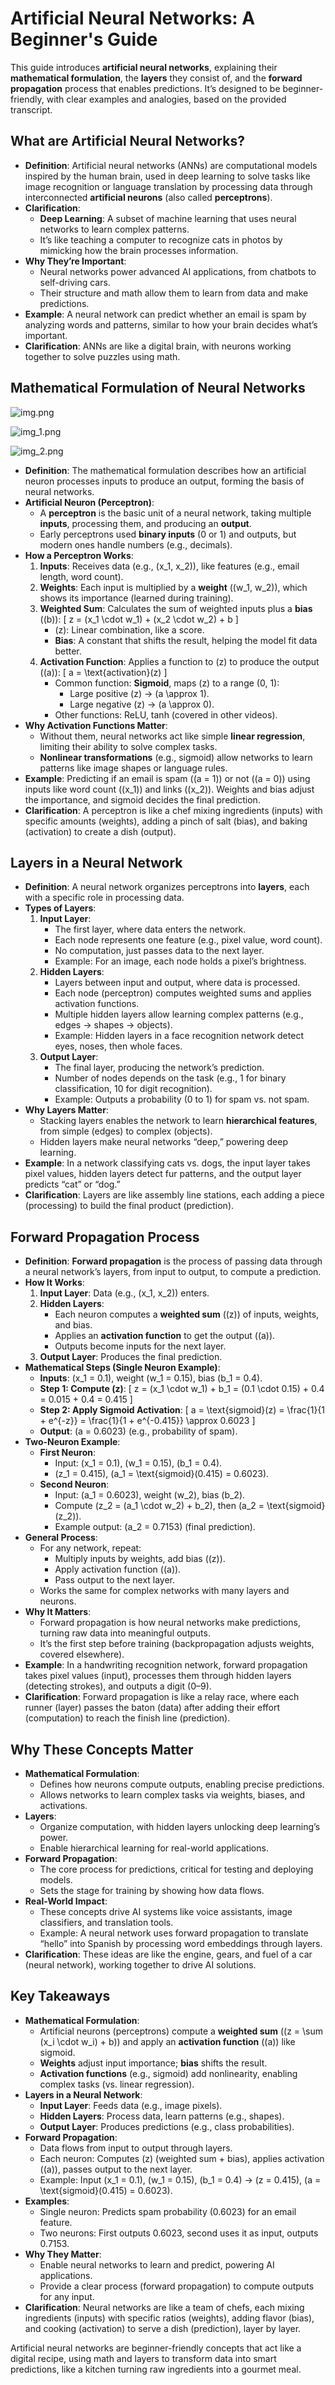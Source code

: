 # Artificial Neural Networks: A Beginner's Guide

This guide introduces **artificial neural networks**, explaining their **mathematical formulation**, the **layers** they consist of, and the **forward propagation** process that enables predictions. It’s designed to be beginner-friendly, with clear examples and analogies, based on the provided transcript.

## What are Artificial Neural Networks?

- **Definition**: Artificial neural networks (ANNs) are computational models inspired by the human brain, used in deep learning to solve tasks like image recognition or language translation by processing data through interconnected **artificial neurons** (also called **perceptrons**).
- **Clarification**:
  - **Deep Learning**: A subset of machine learning that uses neural networks to learn complex patterns.
  - It’s like teaching a computer to recognize cats in photos by mimicking how the brain processes information.
- **Why They’re Important**:
  - Neural networks power advanced AI applications, from chatbots to self-driving cars.
  - Their structure and math allow them to learn from data and make predictions.
- **Example**: A neural network can predict whether an email is spam by analyzing words and patterns, similar to how your brain decides what’s important.
- **Clarification**: ANNs are like a digital brain, with neurons working together to solve puzzles using math.

## Mathematical Formulation of Neural Networks

![img.png](img.png)

![img_1.png](img_1.png)

![img_2.png](img_2.png)

- **Definition**: The mathematical formulation describes how an artificial neuron processes inputs to produce an output, forming the basis of neural networks.
- **Artificial Neuron (Perceptron)**:
  - A **perceptron** is the basic unit of a neural network, taking multiple **inputs**, processing them, and producing an **output**.
  - Early perceptrons used **binary inputs** (0 or 1) and outputs, but modern ones handle numbers (e.g., decimals).
- **How a Perceptron Works**:
  1. **Inputs**: Receives data (e.g., \(x_1, x_2\)), like features (e.g., email length, word count).
  2. **Weights**: Each input is multiplied by a **weight** (\(w_1, w_2\)), which shows its importance (learned during training).
  3. **Weighted Sum**: Calculates the sum of weighted inputs plus a **bias** (\(b\)):
     \[
     z = (x_1 \cdot w_1) + (x_2 \cdot w_2) + b
     \]
     - \(z\): Linear combination, like a score.
     - **Bias**: A constant that shifts the result, helping the model fit data better.
  4. **Activation Function**: Applies a function to \(z\) to produce the output (\(a\)):
     \[
     a = \text{activation}(z)
     \]
     - Common function: **Sigmoid**, maps \(z\) to a range (0, 1):
       - Large positive \(z\) → \(a \approx 1\).
       - Large negative \(z\) → \(a \approx 0\).
     - Other functions: ReLU, tanh (covered in other videos).
- **Why Activation Functions Matter**:
  - Without them, neural networks act like simple **linear regression**, limiting their ability to solve complex tasks.
  - **Nonlinear transformations** (e.g., sigmoid) allow networks to learn patterns like image shapes or language rules.
- **Example**: Predicting if an email is spam (\(a = 1\)) or not (\(a = 0\)) using inputs like word count (\(x_1\)) and links (\(x_2\)). Weights and bias adjust the importance, and sigmoid decides the final prediction.
- **Clarification**: A perceptron is like a chef mixing ingredients (inputs) with specific amounts (weights), adding a pinch of salt (bias), and baking (activation) to create a dish (output).

## Layers in a Neural Network

- **Definition**: A neural network organizes perceptrons into **layers**, each with a specific role in processing data.
- **Types of Layers**:
  1. **Input Layer**:
     - The first layer, where data enters the network.
     - Each node represents one feature (e.g., pixel value, word count).
     - No computation, just passes data to the next layer.
     - Example: For an image, each node holds a pixel’s brightness.
  2. **Hidden Layers**:
     - Layers between input and output, where data is processed.
     - Each node (perceptron) computes weighted sums and applies activation functions.
     - Multiple hidden layers allow learning complex patterns (e.g., edges → shapes → objects).
     - Example: Hidden layers in a face recognition network detect eyes, noses, then whole faces.
  3. **Output Layer**:
     - The final layer, producing the network’s prediction.
     - Number of nodes depends on the task (e.g., 1 for binary classification, 10 for digit recognition).
     - Example: Outputs a probability (0 to 1) for spam vs. not spam.
- **Why Layers Matter**:
  - Stacking layers enables the network to learn **hierarchical features**, from simple (edges) to complex (objects).
  - Hidden layers make neural networks “deep,” powering deep learning.
- **Example**: In a network classifying cats vs. dogs, the input layer takes pixel values, hidden layers detect fur patterns, and the output layer predicts “cat” or “dog.”
- **Clarification**: Layers are like assembly line stations, each adding a piece (processing) to build the final product (prediction).

## Forward Propagation Process

- **Definition**: **Forward propagation** is the process of passing data through a neural network’s layers, from input to output, to compute a prediction.
- **How It Works**:
  1. **Input Layer**: Data (e.g., \(x_1, x_2\)) enters.
  2. **Hidden Layers**:
     - Each neuron computes a **weighted sum** (\(z\)) of inputs, weights, and bias.
     - Applies an **activation function** to get the output (\(a\)).
     - Outputs become inputs for the next layer.
  3. **Output Layer**: Produces the final prediction.
- **Mathematical Steps (Single Neuron Example)**:
  - **Inputs**: \(x_1 = 0.1\), weight \(w_1 = 0.15\), bias \(b_1 = 0.4\).
  - **Step 1: Compute \(z\)**:
    \[
    z = (x_1 \cdot w_1) + b_1 = (0.1 \cdot 0.15) + 0.4 = 0.015 + 0.4 = 0.415
    \]
  - **Step 2: Apply Sigmoid Activation**:
    \[
    a = \text{sigmoid}(z) = \frac{1}{1 + e^{-z}} = \frac{1}{1 + e^{-0.415}} \approx 0.6023
    \]
  - **Output**: \(a = 0.6023\) (e.g., probability of spam).
- **Two-Neuron Example**:
  - **First Neuron**:
    - Input: \(x_1 = 0.1\), \(w_1 = 0.15\), \(b_1 = 0.4\).
    - \(z_1 = 0.415\), \(a_1 = \text{sigmoid}(0.415) = 0.6023\).
  - **Second Neuron**:
    - Input: \(a_1 = 0.6023\), weight \(w_2\), bias \(b_2\).
    - Compute \(z_2 = (a_1 \cdot w_2) + b_2\), then \(a_2 = \text{sigmoid}(z_2)\).
    - Example output: \(a_2 = 0.7153\) (final prediction).
- **General Process**:
  - For any network, repeat:
    - Multiply inputs by weights, add bias (\(z\)).
    - Apply activation function (\(a\)).
    - Pass output to the next layer.
  - Works the same for complex networks with many layers and neurons.
- **Why It Matters**:
  - Forward propagation is how neural networks make predictions, turning raw data into meaningful outputs.
  - It’s the first step before training (backpropagation adjusts weights, covered elsewhere).
- **Example**: In a handwriting recognition network, forward propagation takes pixel values (input), processes them through hidden layers (detecting strokes), and outputs a digit (0–9).
- **Clarification**: Forward propagation is like a relay race, where each runner (layer) passes the baton (data) after adding their effort (computation) to reach the finish line (prediction).

## Why These Concepts Matter

- **Mathematical Formulation**:
  - Defines how neurons compute outputs, enabling precise predictions.
  - Allows networks to learn complex tasks via weights, biases, and activations.
- **Layers**:
  - Organize computation, with hidden layers unlocking deep learning’s power.
  - Enable hierarchical learning for real-world applications.
- **Forward Propagation**:
  - The core process for predictions, critical for testing and deploying models.
  - Sets the stage for training by showing how data flows.
- **Real-World Impact**:
  - These concepts drive AI systems like voice assistants, image classifiers, and translation tools.
  - Example: A neural network uses forward propagation to translate “hello” into Spanish by processing word embeddings through layers.
- **Clarification**: These ideas are like the engine, gears, and fuel of a car (neural network), working together to drive AI solutions.

## Key Takeaways

- **Mathematical Formulation**:
  - Artificial neurons (perceptrons) compute a **weighted sum** (\(z = \sum (x_i \cdot w_i) + b\)) and apply an **activation function** (\(a\)) like sigmoid.
  - **Weights** adjust input importance; **bias** shifts the result.
  - **Activation functions** (e.g., sigmoid) add nonlinearity, enabling complex tasks (vs. linear regression).
- **Layers in a Neural Network**:
  - **Input Layer**: Feeds data (e.g., image pixels).
  - **Hidden Layers**: Process data, learn patterns (e.g., shapes).
  - **Output Layer**: Produces predictions (e.g., class probabilities).
- **Forward Propagation**:
  - Data flows from input to output through layers.
  - Each neuron: Computes \(z\) (weighted sum + bias), applies activation (\(a\)), passes output to the next layer.
  - Example: Input \(x_1 = 0.1\), \(w_1 = 0.15\), \(b_1 = 0.4\) → \(z = 0.415\), \(a = \text{sigmoid}(0.415) = 0.6023\).
- **Examples**:
  - Single neuron: Predicts spam probability (0.6023) for an email feature.
  - Two neurons: First outputs 0.6023, second uses it as input, outputs 0.7153.
- **Why They Matter**:
  - Enable neural networks to learn and predict, powering AI applications.
  - Provide a clear process (forward propagation) to compute outputs for any input.
- **Clarification**: Neural networks are like a team of chefs, each mixing ingredients (inputs) with specific ratios (weights), adding flavor (bias), and cooking (activation) to serve a dish (prediction), layer by layer.

Artificial neural networks are beginner-friendly concepts that act like a digital recipe, using math and layers to transform data into smart predictions, like a kitchen turning raw ingredients into a gourmet meal.